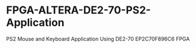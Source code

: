 # FPGA-ALTERA-DE2-70-PS2-Application
PS2 Mouse and Keyboard Application Using DE2-70 EP2C70F896C6 FPGA

